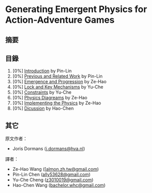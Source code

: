 # Generating Emergent Physics for Action-Adventure Games 

## 摘要


## 目錄

1. [0%] [Introduction](chpater1.md) by Pin-Lin
2. [0%] [Previous and Related Work](chapter2.md) by Pin-Lin
3. [0%] [Emergence and Progression](chapter3.md) by Ze-Hao
4. [0%] [Lock and Key Mechanisms](chapter4.md) by Yu-Che
5. [0%] [Constraints](chapter5.md) by Yu-Che
6. [0%] [Physics Diagreams](chapter6.md) by Ze-Hao
7. [0%] [Implementing the Physics](chapter7.md) by Ze-Hao
8. [0%] [Dicussion](chapter8.md) by Hao-Chen

## 其它

原文作者：
  * Joris Dormans ([j.dormans@hva.nl](j.dormans@hva.nl))

譯者：
  * Ze-Hao Wang ([almon.zh.tw@gmail.com)
  * Pin-Lin Chen (ally53628@gmail.com)
  * Yu-Che Cheng (z3010019@gmail.com)
  * Hao-Chen Wang (bachelor.whc@gmail.com)
